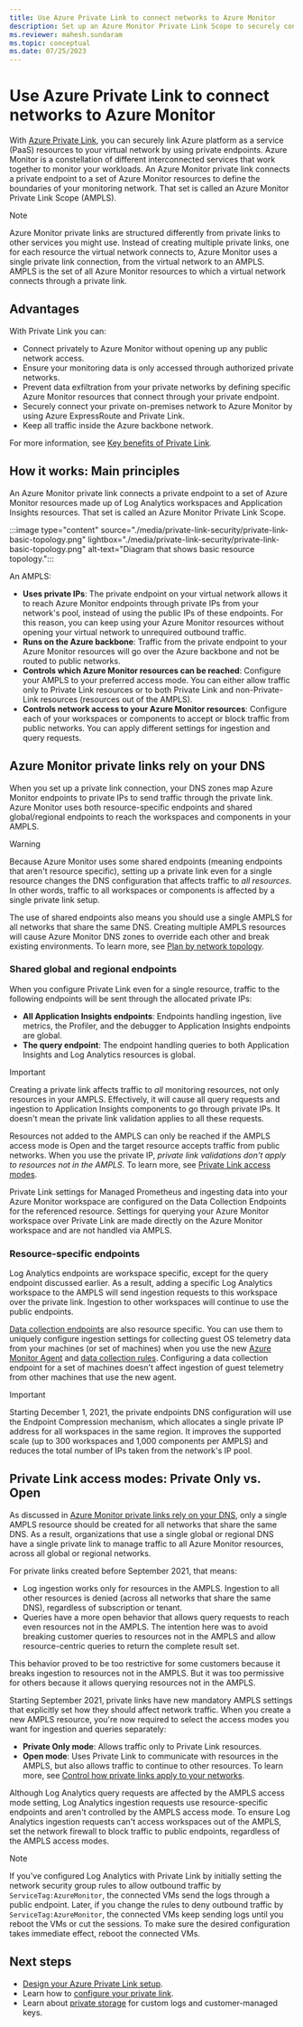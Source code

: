```yaml
---
title: Use Azure Private Link to connect networks to Azure Monitor
description: Set up an Azure Monitor Private Link Scope to securely connect networks to Azure Monitor.
ms.reviewer: mahesh.sundaram
ms.topic: conceptual
ms.date: 07/25/2023
---
```


# Use Azure Private Link to connect networks to Azure Monitor

With [Azure Private Link](../../private-link/private-link-overview.md), you can securely link Azure platform as a service (PaaS) resources to your virtual network by using private endpoints. Azure Monitor is a constellation of different interconnected services that work together to monitor your workloads. An Azure Monitor private link connects a private endpoint to a set of Azure Monitor resources to define the boundaries of your monitoring network. That set is called an Azure Monitor Private Link Scope (AMPLS).

> [!NOTE]
> Azure Monitor private links are structured differently from private links to other services you might use. Instead of creating multiple private links, one for each resource the virtual network connects to, Azure Monitor uses a single private link connection, from the virtual network to an AMPLS. AMPLS is the set of all Azure Monitor resources to which a virtual network connects through a private link.

## Advantages

With Private Link you can:

- Connect privately to Azure Monitor without opening up any public network access.
- Ensure your monitoring data is only accessed through authorized private networks.
- Prevent data exfiltration from your private networks by defining specific Azure Monitor resources that connect through your private endpoint.
- Securely connect your private on-premises network to Azure Monitor by using Azure ExpressRoute and Private Link.
- Keep all traffic inside the Azure backbone network.

For more information, see [Key benefits of Private Link](../../private-link/private-link-overview.md#key-benefits).

## How it works: Main principles
An Azure Monitor private link connects a private endpoint to a set of Azure Monitor resources made up of Log Analytics workspaces and Application Insights resources. That set is called an Azure Monitor Private Link Scope.

:::image type="content" source="./media/private-link-security/private-link-basic-topology.png" lightbox="./media/private-link-security/private-link-basic-topology.png" alt-text="Diagram that shows basic resource topology.":::

An AMPLS:

* **Uses private IPs**: The private endpoint on your virtual network allows it to reach Azure Monitor endpoints through private IPs from your network's pool, instead of using the public IPs of these endpoints. For this reason, you can keep using your Azure Monitor resources without opening your virtual network to unrequired outbound traffic.
* **Runs on the Azure backbone**: Traffic from the private endpoint to your Azure Monitor resources will go over the Azure backbone and not be routed to public networks.
* **Controls which Azure Monitor resources can be reached**: Configure your AMPLS to your preferred access mode. You can either allow traffic only to Private Link resources or to both Private Link and non-Private-Link resources (resources out of the AMPLS).
* **Controls network access to your Azure Monitor resources**: Configure each of your workspaces or components to accept or block traffic from public networks. You can apply different settings for ingestion and query requests.

## Azure Monitor private links rely on your DNS
When you set up a private link connection, your DNS zones map Azure Monitor endpoints to private IPs to send traffic through the private link. Azure Monitor uses both resource-specific endpoints and shared global/regional endpoints to reach the workspaces and components in your AMPLS.

> [!WARNING]
> Because Azure Monitor uses some shared endpoints (meaning endpoints that aren't resource specific), setting up a private link even for a single resource changes the DNS configuration that affects traffic to *all resources*. In other words, traffic to all workspaces or components is affected by a single private link setup.

The use of shared endpoints also means you should use a single AMPLS for all networks that share the same DNS. Creating multiple AMPLS resources will cause Azure Monitor DNS zones to override each other and break existing environments. To learn more, see [Plan by network topology](./private-link-design.md#plan-by-network-topology).

### Shared global and regional endpoints
When you configure Private Link even for a single resource, traffic to the following endpoints will be sent through the allocated private IPs:

* **All Application Insights endpoints**: Endpoints handling ingestion, live metrics, the Profiler, and the debugger to Application Insights endpoints are global.
* **The query endpoint**: The endpoint handling queries to both Application Insights and Log Analytics resources is global.

> [!IMPORTANT]
> Creating a private link affects traffic to *all* monitoring resources, not only resources in your AMPLS. Effectively, it will cause all query requests and ingestion to Application Insights components to go through private IPs. It doesn't mean the private link validation applies to all these requests.</br>
>
> Resources not added to the AMPLS can only be reached if the AMPLS access mode is Open and the target resource accepts traffic from public networks. When you use the private IP, *private link validations don't apply to resources not in the AMPLS*. To learn more, see [Private Link access modes](#private-link-access-modes-private-only-vs-open).
>
> Private Link settings for Managed Prometheus and ingesting data into your Azure Monitor workspace are configured on the Data Collection Endpoints for the referenced resource. Settings for querying your Azure Monitor workspace over Private Link are made directly on the Azure Monitor workspace and are not handled via AMPLS.

### Resource-specific endpoints
Log Analytics endpoints are workspace specific, except for the query endpoint discussed earlier. As a result, adding a specific Log Analytics workspace to the AMPLS will send ingestion requests to this workspace over the private link. Ingestion to other workspaces will continue to use the public endpoints.

[Data collection endpoints](../essentials/data-collection-endpoint-overview.md) are also resource specific. You can use them to uniquely configure ingestion settings for collecting guest OS telemetry data from your machines (or set of machines) when you use the new [Azure Monitor Agent](../agents/azure-monitor-agent-overview.md) and [data collection rules](../essentials/data-collection-rule-overview.md). Configuring a data collection endpoint for a set of machines doesn't affect ingestion of guest telemetry from other machines that use the new agent.

> [!IMPORTANT]
> Starting December 1, 2021, the private endpoints DNS configuration will use the Endpoint Compression mechanism, which allocates a single private IP address for all workspaces in the same region. It improves the supported scale (up to 300 workspaces and 1,000 components per AMPLS) and reduces the total number of IPs taken from the network's IP pool.

## Private Link access modes: Private Only vs. Open
As discussed in [Azure Monitor private links rely on your DNS](#azure-monitor-private-links-rely-on-your-dns), only a single AMPLS resource should be created for all networks that share the same DNS. As a result, organizations that use a single global or regional DNS have a single private link to manage traffic to all Azure Monitor resources, across all global or regional networks.

For private links created before September 2021, that means:

* Log ingestion works only for resources in the AMPLS. Ingestion to all other resources is denied (across all networks that share the same DNS), regardless of subscription or tenant.
* Queries have a more open behavior that allows query requests to reach even resources not in the AMPLS. The intention here was to avoid breaking customer queries to resources not in the AMPLS and allow resource-centric queries to return the complete result set.

This behavior proved to be too restrictive for some customers because it breaks ingestion to resources not in the AMPLS. But it was too permissive for others because it allows querying resources not in the AMPLS.

Starting September 2021, private links have new mandatory AMPLS settings that explicitly set how they should affect network traffic. When you create a new AMPLS resource, you're now required to select the access modes you want for ingestion and queries separately:

* **Private Only mode**: Allows traffic only to Private Link resources.
* **Open mode**: Uses Private Link to communicate with resources in the AMPLS, but also allows traffic to continue to other resources. To learn more, see [Control how private links apply to your networks](./private-link-design.md#control-how-private-links-apply-to-your-networks).

Although Log Analytics query requests are affected by the AMPLS access mode setting, Log Analytics ingestion requests use resource-specific endpoints and aren't controlled by the AMPLS access mode. To ensure Log Analytics ingestion requests can't access workspaces out of the AMPLS, set the network firewall to block traffic to public endpoints, regardless of the AMPLS access modes.

> [!NOTE]
> If you've configured Log Analytics with Private Link by initially setting the network security group rules to allow outbound traffic by `ServiceTag:AzureMonitor`, the connected VMs send the logs through a public endpoint. Later, if you change the rules to deny outbound traffic by `ServiceTag:AzureMonitor`, the connected VMs keep sending logs until you reboot the VMs or cut the sessions. To make sure the desired configuration takes immediate effect, reboot the connected VMs.
>

## Next steps
- [Design your Azure Private Link setup](private-link-design.md).
- Learn how to [configure your private link](private-link-configure.md).
- Learn about [private storage](private-storage.md) for custom logs and customer-managed keys.
<h3><a id="connect-to-a-private-endpoint"></a></h3>